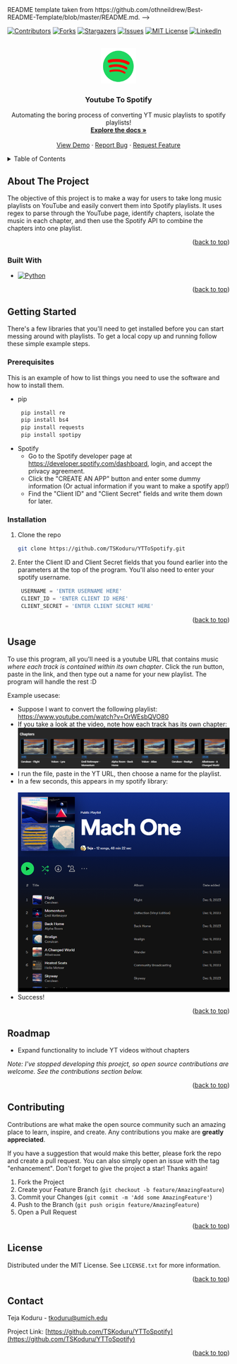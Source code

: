 <!-- Improved compatibility of back to top link: See: https://github.com/othneildrew/Best-README-Template/pull/73 -->
<!--> README template taken from    https://github.com/othneildrew/Best-README-Template/blob/master/README.md. -->
<a name= YTToSpotify></a>

[![Contributors][contributors-shield]][contributors-url]
[![Forks][forks-shield]][forks-url]
[![Stargazers][stars-shield]][stars-url]
[![Issues][issues-shield]][issues-url]
[![MIT License][license-shield]][license-url]
[![LinkedIn][linkedin-shield]][linkedin-url]



<!-- PROJECT LOGO -->
<br />
<div align="center">
  <a href="https://github.com/TSKoduru/YTToSpotify">
    <img src="Images/Logo.png" alt="Logo" width="80" height="80">
  </a>

<h3 align="center">Youtube To Spotify</h3>

  <p align="center">
    Automating the boring process of converting YT music playlists to spotify playlists!
    <br />
    <a href="https://github.com/TSKoduru/YTToSpotify"><strong>Explore the docs »</strong></a>
    <br />
    <br />
    <a href="https://github.com/TSKoduru/YTToSpotify">View Demo</a>
    ·
    <a href="https://github.com/TSKoduru/YTToSpotify/issues">Report Bug</a>
    ·
    <a href="https://github.com/TSKoduru/YTToSpotify/issues">Request Feature</a>
  </p>
</div>



<!-- TABLE OF CONTENTS -->
<details>
  <summary>Table of Contents</summary>
  <ol>
    <li>
      <a href="#about-the-project">About The Project</a>
      <ul>
        <li><a href="#built-with">Built With</a></li>
      </ul>
    </li>
    <li>
      <a href="#getting-started">Getting Started</a>
      <ul>
        <li><a href="#prerequisites">Prerequisites</a></li>
        <li><a href="#installation">Installation</a></li>
      </ul>
    </li>
    <li><a href="#usage">Usage</a></li>
    <li><a href="#roadmap">Roadmap</a></li>
    <li><a href="#contributing">Contributing</a></li>
    <li><a href="#license">License</a></li>
    <li><a href="#contact">Contact</a></li>
  </ol>
</details>



<!-- ABOUT THE PROJECT -->
## About The Project

The objective of this project is to make a way for users to take long music playlists on YouTube and easily convert them into Spotify playlists. It uses regex to parse through the YouTube page, identify chapters, 
isolate the music in each chapter, and then use the Spotify API to combine the chapters into one playlist.
<p align="right">(<a href="#readme-top">back to top</a>)</p>



### Built With

* [![Python][Python]][Python-url]


<p align="right">(<a href="#readme-top">back to top</a>)</p>



<!-- GETTING STARTED -->
## Getting Started

There's a few libraries that you'll need to get installed before you can start messing around with playlists.
To get a local copy up and running follow these simple example steps.

### Prerequisites

This is an example of how to list things you need to use the software and how to install them.
* pip
  ```sh
   pip install re
   pip install bs4
   pip install requests
   pip install spotipy
  ```
* Spotify
    * Go to the Spotify developer page at https://developer.spotify.com/dashboard, login, and accept the privacy agreement.
    * Click the "CREATE AN APP" button and enter some dummy information (Or actual information if you want to make a spotify app!)
    * Find the "Client ID" and "Client Secret" fields and write them down for later.

### Installation

1. Clone the repo
   ```sh
   git clone https://github.com/TSKoduru/YTToSpotify.git
   ```
   
2. Enter the Client ID and Client Secret fields that you found earlier into the parameters at the top of the program. You'll also need to enter your spotify username.
   ```js
    USERNAME = 'ENTER USERNAME HERE'
    CLIENT_ID = 'ENTER CLIENT ID HERE'
    CLIENT_SECRET = 'ENTER CLIENT SECRET HERE'
   ```

<p align="right">(<a href="#readme-top">back to top</a>)</p>



<!-- USAGE EXAMPLES -->
## Usage

To use this program, all you'll need is a youtube URL that contains music _where each track is contained within its own chapter_. Click the run button, paste in the link, and then type out a name for your new playlist. The program will handle the rest :D

Example usecase:
* Suppose I want to convert the following playlist: https://www.youtube.com/watch?v=OrWEsbQVO80
* If you take a look at the video, note how each track has its own chapter: <br>
 ![ExampleVideo](Images/ExampleVideo.png)
* I run the file, paste in the YT URL, then choose a name for the playlist.
* In a few seconds, this appears in my spotify library: <br><br>
 ![ExamplePlaylist](Images/ExamplePlaylist.png)
* Success!


<p align="right">(<a href="#readme-top">back to top</a>)</p>

<!-- ROADMAP -->
## Roadmap

- Expand functionality to include YT videos without chapters

_Note: I've stopped developing this proejct, so open source contributions are welcome. See the contributions section below._

<p align="right">(<a href="#readme-top">back to top</a>)</p>


<!-- CONTRIBUTING -->
## Contributing

Contributions are what make the open source community such an amazing place to learn, inspire, and create. Any contributions you make are **greatly appreciated**.

If you have a suggestion that would make this better, please fork the repo and create a pull request. You can also simply open an issue with the tag "enhancement".
Don't forget to give the project a star! Thanks again!

1. Fork the Project
2. Create your Feature Branch (`git checkout -b feature/AmazingFeature`)
3. Commit your Changes (`git commit -m 'Add some AmazingFeature'`)
4. Push to the Branch (`git push origin feature/AmazingFeature`)
5. Open a Pull Request

<p align="right">(<a href="#readme-top">back to top</a>)</p>


<!-- LICENSE -->
## License

Distributed under the MIT License. See `LICENSE.txt` for more information.

<p align="right">(<a href="#readme-top">back to top</a>)</p>


<!-- CONTACT -->
## Contact

Teja Koduru - tkoduru@umich.edu

Project Link: [https://github.com/TSKoduru/YTToSpotify](https://github.com/TSKoduru/YTToSpotify)

<p align="right">(<a href="#readme-top">back to top</a>)</p>


<!-- MARKDOWN LINKS & IMAGES -->
<!-- https://www.markdownguide.org/basic-syntax/#reference-style-links -->
[contributors-shield]: https://img.shields.io/github/contributors/TSKoduru/YTToSpotify.svg?style=for-the-badge
[contributors-url]: https://github.com/TSKoduru/YTToSpotify/graphs/contributors
[forks-shield]: https://img.shields.io/github/forks/TSKoduru/YTToSpotify.svg?style=for-the-badge
[forks-url]: https://github.com/TSKoduru/YTToSpotify/network/members
[stars-shield]: https://img.shields.io/github/stars/TSKoduru/YTToSpotify.svg?style=for-the-badge
[stars-url]: https://github.com/TSKoduru/YTToSpotify/stargazers
[issues-shield]: https://img.shields.io/github/issues/TSKoduru/YTToSpotify.svg?style=for-the-badge
[issues-url]: https://github.com/TSKoduru/YTToSpotify/issues
[license-shield]: https://img.shields.io/github/license/TSKoduru/YTToSpotify.svg?style=for-the-badge
[license-url]: https://github.com/TSKoduru/YTToSpotify/blob/master/LICENSE.txt
[linkedin-shield]: https://img.shields.io/badge/-LinkedIn-black.svg?style=for-the-badge&logo=linkedin&colorB=555
[linkedin-url]: https://linkedin.com/in/linkedin_username
[product-screenshot]: images/screenshot.png


[Python]: https://img.shields.io/badge/Python-3776AB?style=for-the-badge&logo=python&logoColor=white
[React.js]: https://img.shields.io/badge/React-20232A?style=for-the-badge&logo=react&logoColor=61DAFB

[Python-url]: https://www.python.org/
[React-url]: https://reactjs.org/


